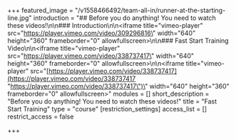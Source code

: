 +++
featured_image = "/v1558466492/team-all-in/runner-at-the-starting-line.jpg"
introduction = "## Before you do anything! You need to watch these videos!\n\n### Introduction\n\n<iframe title=\"vimeo-player\" src=\"https://player.vimeo.com/video/309296816\" width=\"640\" height=\"360\" frameborder=\"0\" allowfullscreen></iframe>\n\n### Fast Start Training Video\n\n<iframe title=\"vimeo-player\" src=\"https://player.vimeo.com/video/338737417\" width=\"640\" height=\"360\" frameborder=\"0\" allowfullscreen></iframe>\n\n<iframe title=\"vimeo-player\" src=\"[https://player.vimeo.com/video/338737417](https://player.vimeo.com/video/338737417 \"https://player.vimeo.com/video/338737417\")\" width=\"640\" height=\"360\" frameborder=\"0\" allowfullscreen></iframe>"
modules = []
short_description = "Before you do anything! You need to watch these videos!"
title = "Fast Start Training"
type = "course"
[restriction_settings]
access_list = []
restrict_access = false

+++

